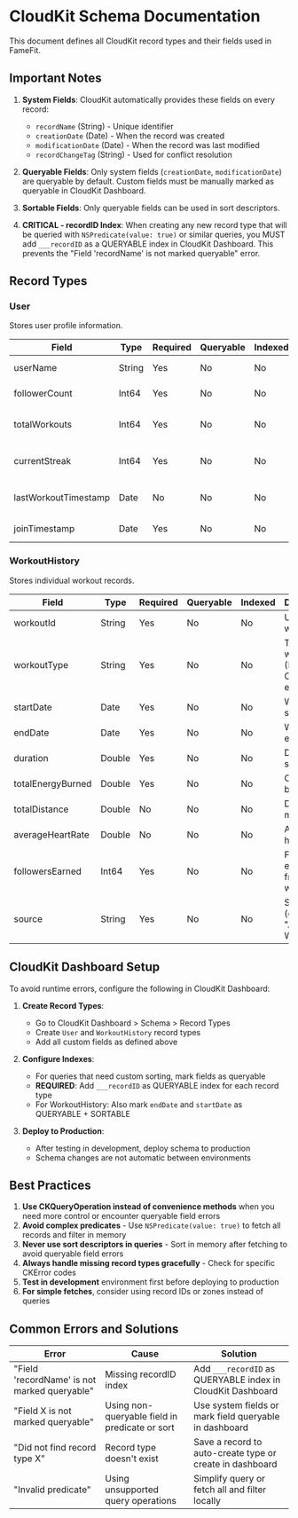 # CloudKit Schema Documentation

This document defines all CloudKit record types and their fields used in FameFit.

## Important Notes

1. **System Fields**: CloudKit automatically provides these fields on every record:
   - `recordName` (String) - Unique identifier
   - `creationDate` (Date) - When the record was created
   - `modificationDate` (Date) - When the record was last modified
   - `recordChangeTag` (String) - Used for conflict resolution
   
2. **Queryable Fields**: Only system fields (`creationDate`, `modificationDate`) are queryable by default. Custom fields must be manually marked as queryable in CloudKit Dashboard.

3. **Sortable Fields**: Only queryable fields can be used in sort descriptors.

4. **CRITICAL - recordID Index**: When creating any new record type that will be queried with `NSPredicate(value: true)` or similar queries, you MUST add `___recordID` as a QUERYABLE index in CloudKit Dashboard. This prevents the "Field 'recordName' is not marked queryable" error.

## Record Types

### User
Stores user profile information.

| Field | Type | Required | Queryable | Indexed | Description |
|-------|------|----------|-----------|---------|-------------|
| userName | String | Yes | No | No | Display name |
| followerCount | Int64 | Yes | No | No | Total followers |
| totalWorkouts | Int64 | Yes | No | No | Total workouts completed |
| currentStreak | Int64 | Yes | No | No | Current workout streak |
| lastWorkoutTimestamp | Date | No | No | No | Last workout date |
| joinTimestamp | Date | Yes | No | No | When user joined |

### WorkoutHistory
Stores individual workout records.

| Field | Type | Required | Queryable | Indexed | Description |
|-------|------|----------|-----------|---------|-------------|
| workoutId | String | Yes | No | No | UUID of the workout |
| workoutType | String | Yes | No | No | Type of workout (Running, Cycling, etc.) |
| startDate | Date | Yes | No | No | Workout start time |
| endDate | Date | Yes | No | No | Workout end time |
| duration | Double | Yes | No | No | Duration in seconds |
| totalEnergyBurned | Double | Yes | No | No | Calories burned |
| totalDistance | Double | No | No | No | Distance in meters |
| averageHeartRate | Double | No | No | No | Average heart rate |
| followersEarned | Int64 | Yes | No | No | Followers earned from workout |
| source | String | Yes | No | No | Source app (e.g., "Apple Watch") |

## CloudKit Dashboard Setup

To avoid runtime errors, configure the following in CloudKit Dashboard:

1. **Create Record Types**:
   - Go to CloudKit Dashboard > Schema > Record Types
   - Create `User` and `WorkoutHistory` record types
   - Add all custom fields as defined above

2. **Configure Indexes**:
   - For queries that need custom sorting, mark fields as queryable
   - **REQUIRED**: Add `___recordID` as QUERYABLE index for each record type
   - For WorkoutHistory: Also mark `endDate` and `startDate` as QUERYABLE + SORTABLE

3. **Deploy to Production**:
   - After testing in development, deploy schema to production
   - Schema changes are not automatic between environments

## Best Practices

1. **Use CKQueryOperation instead of convenience methods** when you need more control or encounter queryable field errors
2. **Avoid complex predicates** - Use `NSPredicate(value: true)` to fetch all records and filter in memory
3. **Never use sort descriptors in queries** - Sort in memory after fetching to avoid queryable field errors
4. **Always handle missing record types gracefully** - Check for specific CKError codes
5. **Test in development** environment first before deploying to production
6. **For simple fetches**, consider using record IDs or zones instead of queries

## Common Errors and Solutions

| Error | Cause | Solution |
|-------|-------|----------|
| "Field 'recordName' is not marked queryable" | Missing recordID index | Add `___recordID` as QUERYABLE index in CloudKit Dashboard |
| "Field X is not marked queryable" | Using non-queryable field in predicate or sort | Use system fields or mark field queryable in dashboard |
| "Did not find record type X" | Record type doesn't exist | Save a record to auto-create type or create in dashboard |
| "Invalid predicate" | Using unsupported query operations | Simplify query or fetch all and filter locally |